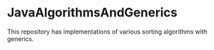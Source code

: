 # JavaAlgorithmsAndGenerics
This repository has implementations of various sorting algorithms with generics.
